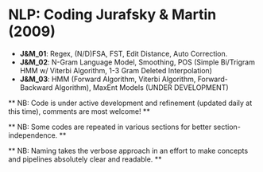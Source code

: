 # NLP: Coding Jurafsky & Martin (2009)

* **J&M_01**: Regex, (N/D)FSA, FST, Edit Distance, Auto Correction.
* **J&M_02**: N-Gram Language Model, Smoothing, POS (Simple Bi/Trigram HMM w/ Viterbi Algorithm, 1-3 Gram Deleted Interpolation)
* **J&M_03**: HMM (Forward Algorithm, Viterbi Algorithm, Forward-Backward Algorithm), MaxEnt Models (UNDER DEVELOPMENT)


** NB: Code is under active development and refinement (updated daily at this time), comments are most welcome! **

** NB: Some codes are repeated in various sections for better section-independence. **

** NB: Naming takes the verbose approach in an effort to make concepts and pipelines absolutely clear and readable. **
